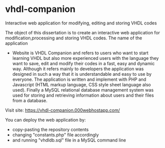 # vhdl-companion
Interactive web application for modifying, editing and storing VHDL codes

The object of this dissertation is to create an interactive web application
for modification,processing and storing VHDL codes. The name of the application
- Website is VHDL Companion and refers to users who want to start learning VHDL
but also more experienced users with the language they want to save, edit and
modify their codes in a fast, easy and dynamic way. Although it refers mainly 
to developers the application was designed in such a way that it is understandable
and easy to use by everyone. The application is written and implement with PHP and
Javascript (HTML markup language, CSS style sheet language also used). Finally 
a MySQL relational database management system was used for storing and retrieving
information about users and their files from a database.

Visit site: https://vhdl-companion.000webhostapp.com/

You can deploy the web application by:
      <ul><li>copy-pasting the repository contents
      <li>changing "constants.php" file accordingly
      <li>and running "vhdldb.sql" file in a MySQL command line</ul>
